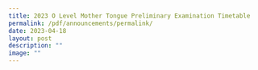 ```yaml
---
title: 2023 O Level Mother Tongue Preliminary Examination Timetable
permalink: /pdf/announcements/permalink/
date: 2023-04-18
layout: post
description: ""
image: ""
---
```

